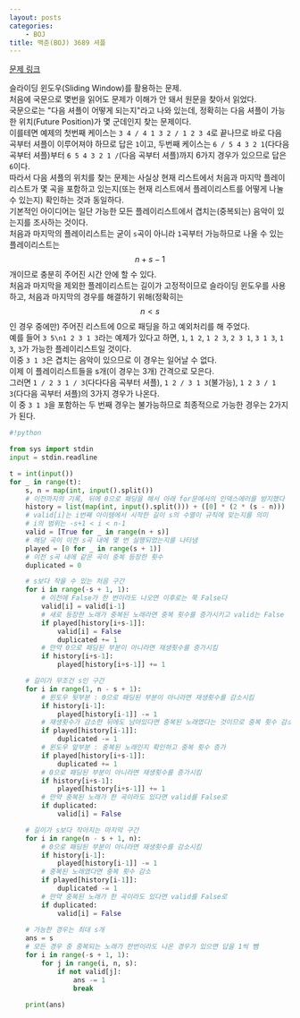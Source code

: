 ```yaml
---
layout: posts
categories:
    - BOJ
title: 백준(BOJ) 3689 셔플
---
```


[문제 링크](https://www.acmicpc.net/problem/3689)

슬라이딩 윈도우(Sliding Window)를 활용하는 문제.  
처음에 국문으로 몇번을 읽어도 문제가 이해가 안 돼서 원문을 찾아서 읽었다.  
국문으로는 "다음 셔플이 어떻게 되는지"라고 나와 있는데, 정확히는 다음 셔플이 가능한 위치(Future Position)가 몇 군데인지 찾는 문제이다.  
이를테면 예제의 첫번째 케이스는 `3 4 / 4 1 3 2 / 1 2 3 4`로 끝나므로 바로 다음 곡부터 셔플이 이루어져야 하므로 답은 `1`이고, 두번째 케이스는 `6 / 5 4 3 2 1`(다다음 곡부터 셔플)부터 `6 5 4 3 2 1 /`(다음 곡부터 셔플)까지 6가지 경우가 있으므로 답은 `6`이다.  
따라서 다음 셔플의 위치를 찾는 문제는 사실상 현재 리스트에서 처음과 마지막 플레이리스트가 몇 곡을 포함하고 있는지(또는 현재 리스트에서 플레이리스트를 어떻게 나눌 수 있는지) 확인하는 것과 동일하다.  
기본적인 아이디어는 일단 가능한 모든 플레이리스트에서 겹치는(중복되는) 음악이 있는지를 조사하는 것이다.  
처음과 마지막의 플레이리스트는 굳이 `s`곡이 아니라 `1`곡부터 가능하므로 나올 수 있는 플레이리스트는 $$n + s - 1$$개이므로 충분히 주어진 시간 안에 할 수 있다.  
처음과 마지막을 제외한 플레이리스트는 길이가 고정적이므로 슬라이딩 윈도우를 사용하고, 처음과 마지막의 경우를 해결하기 위해(정확히는 $$n<s$$인 경우 중에만) 주어진 리스트에 0으로 패딩을 하고 예외처리를 해 주었다.  
예를 들어 `3 5\n1 2 3 1 3`라는 예제가 있다고 하면, `1`, `1 2`, `1 2 3`, `2 3 1`, `3 1 3`, `1 3`, `3`가 가능한 플레이리스트일 것이다.  
이중 `3 1 3`은 겹치는 음악이 있으므로 이 경우는 일어날 수 없다.  
이제 이 플레이리스트들을 s개(이 경우는 3개) 간격으로 모은다.  
그러면 `1 / 2 3 1 / 3`(다다다음 곡부터 셔플), `1 2 / 3 1 3`(불가능), `1 2 3 / 1 3`(다다음 곡부터 셔플)의 3가지 경우가 나온다.  
이 중 `3 1 3`을 포함하는 두 번째 경우는 불가능하므로 최종적으로 가능한 경우는 2가지가 된다.  


```python
#!python

from sys import stdin
input = stdin.readline

t = int(input())
for _ in range(t):
    s, n = map(int, input().split())
    # 이전까지의 기록, 뒤에 0으로 패딩을 해서 아래 for문에서의 인덱스에러를 방지했다
    history = list(map(int, input().split())) + ([0] * (2 * (s - n)))
    # valid[i]는 i번째 아이템에서 시작한 길이 s의 수열이 규칙에 맞는지를 의미
    # i의 범위는 -s+1 < i < n-1
    valid = [True for _ in range(n + s)]
    # 해당 곡이 이전 s곡 내에 몇 번 실행되었는지를 나타냄
    played = [0 for _ in range(s + 1)]
    # 이전 s곡 내에 같은 곡이 중복 등장한 횟수
    duplicated = 0

    # s보다 작을 수 있는 처음 구간
    for i in range(-s + 1, 1):
        # 이전에 False가 한 번이라도 나오면 이후로는 쭉 False다
        valid[i] = valid[i-1]
        # 새로 등장한 노래가 중복된 노래라면 중복 횟수를 증가시키고 valid는 False
        if played[history[i+s-1]]:
            valid[i] = False
            duplicated += 1
        # 만약 0으로 패딩된 부분이 아니라면 재생횟수를 증가시킴
        if history[i+s-1]:
            played[history[i+s-1]] += 1

    # 길이가 무조건 s인 구간
    for i in range(1, n - s + 1):
        # 윈도우 뒷부분 : 0으로 패딩된 부분이 아니라면 재생횟수를 감소시킴
        if history[i-1]:
            played[history[i-1]] -= 1
        # 재생횟수가 감소한 뒤에도 남아있다면 중복된 노래였다는 것이므로 중복 횟수 감소
        if played[history[i-1]]:
            duplicated -= 1
        # 윈도우 앞부분 : 중복된 노래인지 확인하고 중복 횟수 증가
        if played[history[i+s-1]]:
            duplicated += 1
        # 0으로 패딩된 부분이 아니라면 재생횟수를 증가시킴
        if history[i+s-1]:
            played[history[i+s-1]] += 1
        # 만약 중복된 노래가 한 곡이라도 있다면 valid를 False로
        if duplicated:
            valid[i] = False

    # 길이가 s보다 작아지는 마지막 구간
    for i in range(n - s + 1, n):
        # 0으로 패딩된 부분이 아니라면 재생횟수를 감소시킴
        if history[i-1]:
            played[history[i-1]] -= 1
        # 중복된 노래였다면 중복 횟수 감소
        if played[history[i-1]]:
            duplicated -= 1
        # 만약 중복된 노래가 한 곡이라도 있다면 valid를 False로
        if duplicated:
            valid[i] = False
    
    # 가능한 경우는 최대 s개
    ans = s
    # 모든 경우 중 중복되는 노래가 한번이라도 나온 경우가 있으면 답을 1씩 뺌
    for i in range(-s + 1, 1):
        for j in range(i, n, s):
            if not valid[j]:
                ans -= 1
                break
    
    print(ans)
```

